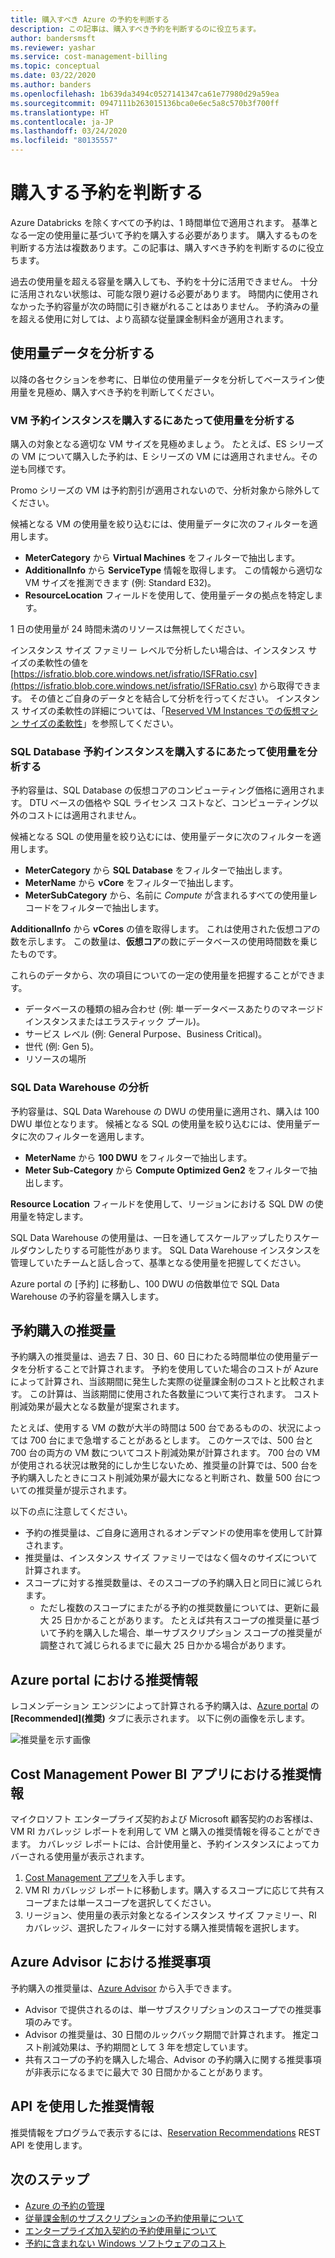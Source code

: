 ```yaml
---
title: 購入すべき Azure の予約を判断する
description: この記事は、購入すべき予約を判断するのに役立ちます。
author: bandersmsft
ms.reviewer: yashar
ms.service: cost-management-billing
ms.topic: conceptual
ms.date: 03/22/2020
ms.author: banders
ms.openlocfilehash: 1b639da3494c0527141347ca61e77980d29a59ea
ms.sourcegitcommit: 0947111b263015136bca0e6ec5a8c570b3f700ff
ms.translationtype: HT
ms.contentlocale: ja-JP
ms.lasthandoff: 03/24/2020
ms.locfileid: "80135557"
---
```

# <a name="determine-what-reservation-to-purchase"></a>購入する予約を判断する

Azure Databricks を除くすべての予約は、1 時間単位で適用されます。 基準となる一定の使用量に基づいて予約を購入する必要があります。 購入するものを判断する方法は複数あります。この記事は、購入すべき予約を判断するのに役立ちます。

過去の使用量を超える容量を購入しても、予約を十分に活用できません。 十分に活用されない状態は、可能な限り避ける必要があります。 時間内に使用されなかった予約容量が次の時間に引き継がれることはありません。  予約済みの量を超える使用に対しては、より高額な従量課金制料金が適用されます。

## <a name="analyze-usage-data"></a>使用量データを分析する

以降の各セクションを参考に、日単位の使用量データを分析してベースライン使用量を見極め、購入すべき予約を判断してください。

### <a name="analyze-usage-for-a-vm-reserved-instance-purchase"></a>VM 予約インスタンスを購入するにあたって使用量を分析する

購入の対象となる適切な VM サイズを見極めましょう。 たとえば、ES シリーズの VM について購入した予約は、E シリーズの VM には適用されません。その逆も同様です。

Promo シリーズの VM は予約割引が適用されないので、分析対象から除外してください。

候補となる VM の使用量を絞り込むには、使用量データに次のフィルターを適用します。

- **MeterCategory** から **Virtual Machines** をフィルターで抽出します。
- **AdditionalInfo** から **ServiceType** 情報を取得します。 この情報から適切な VM サイズを推測できます (例: Standard E32)。
- **ResourceLocation** フィールドを使用して、使用量データの拠点を特定します。

1 日の使用量が 24 時間未満のリソースは無視してください。

インスタンス サイズ ファミリー レベルで分析したい場合は、インスタンス サイズの柔軟性の値を [https://isfratio.blob.core.windows.net/isfratio/ISFRatio.csv](https://isfratio.blob.core.windows.net/isfratio/ISFRatio.csv) から取得できます。 その値とご自身のデータとを結合して分析を行ってください。 インスタンス サイズの柔軟性の詳細については、「[Reserved VM Instances での仮想マシン サイズの柔軟性](../../virtual-machines/windows/reserved-vm-instance-size-flexibility.md)」を参照してください。

### <a name="analyze-usage-for-a-sql-database-reserved-instance-purchase"></a>SQL Database 予約インスタンスを購入するにあたって使用量を分析する

予約容量は、SQL Database の仮想コアのコンピューティング価格に適用されます。 DTU ベースの価格や SQL ライセンス コストなど、コンピューティング以外のコストには適用されません。

候補となる SQL の使用量を絞り込むには、使用量データに次のフィルターを適用します。


- **MeterCategory** から **SQL Database** をフィルターで抽出します。
- **MeterName** から **vCore** をフィルターで抽出します。
- **MeterSubCategory** から、名前に _Compute_ が含まれるすべての使用量レコードをフィルターで抽出します。

**AdditionalInfo** から **vCores** の値を取得します。 これは使用された仮想コアの数を示します。 この数量は、**仮想コア**の数にデータベースの使用時間数を乗じたものです。

これらのデータから、次の項目についての一定の使用量を把握することができます。

- データベースの種類の組み合わせ (例: 単一データベースあたりのマネージド インスタンスまたはエラスティック プール)。
- サービス レベル (例: General Purpose、Business Critical)。
- 世代 (例: Gen 5)。
- リソースの場所

### <a name="analysis-for-sql-data-warehouse"></a>SQL Data Warehouse の分析

予約容量は、SQL Data Warehouse の DWU の使用量に適用され、購入は 100 DWU 単位となります。 候補となる SQL の使用量を絞り込むには、使用量データに次のフィルターを適用します。

- **MeterName** から **100 DWU** をフィルターで抽出します。
- **Meter Sub-Category** から **Compute Optimized Gen2** をフィルターで抽出します。

**Resource Location** フィールドを使用して、リージョンにおける SQL DW の使用量を特定します。

SQL Data Warehouse の使用量は、一日を通してスケールアップしたりスケールダウンしたりする可能性があります。 SQL Data Warehouse インスタンスを管理していたチームと話し合って、基準となる使用量を把握してください。

Azure portal の [予約] に移動し、100 DWU の倍数単位で SQL Data Warehouse の予約容量を購入します。

## <a name="reservation-purchase-recommendations"></a>予約購入の推奨量

予約購入の推奨量は、過去 7 日、30 日、60 日にわたる時間単位の使用量データを分析することで計算されます。 予約を使用していた場合のコストが Azure によって計算され、当該期間に発生した実際の従量課金制のコストと比較されます。 この計算は、当該期間に使用された各数量について実行されます。 コスト削減効果が最大となる数量が提案されます。 

たとえば、使用する VM の数が大半の時間は 500 台であるものの、状況によっては 700 台にまで急増することがあるとします。 このケースでは、500 台と 700 台の両方の VM 数についてコスト削減効果が計算されます。 700 台の VM が使用される状況は散発的にしか生じないため、推奨量の計算では、500 台を予約購入したときにコスト削減効果が最大になると判断され、数量 500 台についての推奨量が提示されます。

以下の点に注意してください。

- 予約の推奨量は、ご自身に適用されるオンデマンドの使用率を使用して計算されます。
- 推奨量は、インスタンス サイズ ファミリーではなく個々のサイズについて計算されます。
- スコープに対する推奨数量は、そのスコープの予約購入日と同日に減じられます。
    - ただし複数のスコープにまたがる予約の推奨数量については、更新に最大 25 日かかることがあります。 たとえば共有スコープの推奨量に基づいて予約を購入した場合、単一サブスクリプション スコープの推奨量が調整されて減じられるまでに最大 25 日かかる場合があります。

## <a name="recommendations-in-the-azure-portal"></a>Azure portal における推奨情報

レコメンデーション エンジンによって計算される予約購入は、[Azure portal](https://portal.azure.com/#blade/Microsoft_Azure_Reservations/CreateBlade/referrer/docs) の **[Recommended]\(推奨\)** タブに表示されます。 以下に例の画像を示します。

![推奨量を示す画像](./media/determine-reservation-purchase/select-product-ri.png)

## <a name="recommendations-in-the-cost-management-power-bi-app"></a>Cost Management Power BI アプリにおける推奨情報

マイクロソフト エンタープライズ契約および Microsoft 顧客契約のお客様は、VM RI カバレッジ レポートを利用して VM と購入の推奨情報を得ることができます。 カバレッジ レポートには、合計使用量と、予約インスタンスによってカバーされる使用量が表示されます。

1. [Cost Management アプリ](https://appsource.microsoft.com/product/power-bi/costmanagement.azurecostmanagementapp)を入手します。
2. VM RI カバレッジ レポートに移動します。購入するスコープに応じて共有スコープまたは単一スコープを選択してください。
3. リージョン、使用量の表示対象となるインスタンス サイズ ファミリー、RI カバレッジ、選択したフィルターに対する購入推奨情報を選択します。

## <a name="recommendations-in-azure-advisor"></a>Azure Advisor における推奨事項

予約購入の推奨量は、[Azure Advisor](https://portal.azure.com/#blade/Microsoft_Azure_Expert/AdvisorMenuBlade/overview) から入手できます。

- Advisor で提供されるのは、単一サブスクリプションのスコープでの推奨事項のみです。
- Advisor の推奨量は、30 日間のルックバック期間で計算されます。 推定コスト削減効果は、予約期間として 3 年を想定しています。
- 共有スコープの予約を購入した場合、Advisor の予約購入に関する推奨事項が非表示になるまでに最大で 30 日間かかることがあります。

## <a name="recommendations-using-apis"></a>API を使用した推奨情報

推奨情報をプログラムで表示するには、[Reservation Recommendations](/rest/api/consumption/reservationrecommendations/list) REST API を使用します。

## <a name="next-steps"></a>次のステップ

- [Azure の予約の管理](manage-reserved-vm-instance.md)
- [従量課金制のサブスクリプションの予約使用量について](understand-reserved-instance-usage.md)
- [エンタープライズ加入契約の予約使用量について](understand-reserved-instance-usage-ea.md)
- [予約に含まれない Windows ソフトウェアのコスト](reserved-instance-windows-software-costs.md)